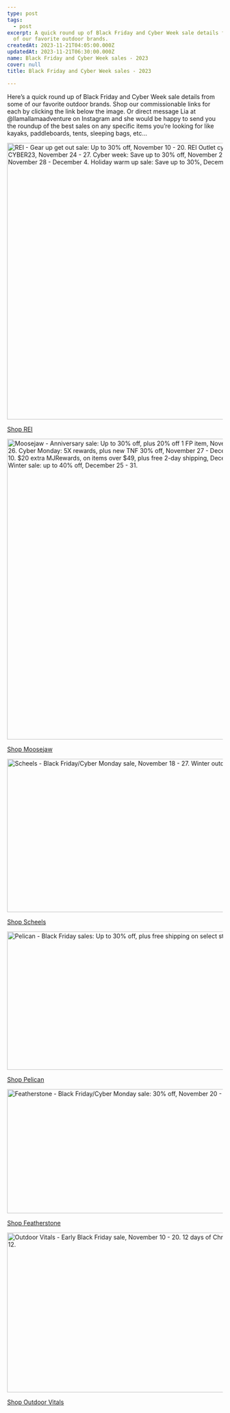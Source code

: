 ```yaml
---
type: post
tags:
  - post
excerpt: A quick round up of Black Friday and Cyber Week sale details from some
  of our favorite outdoor brands.
createdAt: 2023-11-21T04:05:00.000Z
updatedAt: 2023-11-21T06:30:00.000Z
name: Black Friday and Cyber Week sales - 2023
cover: null
title: Black Friday and Cyber Week sales - 2023

---
```


Here’s a quick round up of Black Friday and Cyber Week sale details from some of our favorite outdoor brands. Shop our commissionable links for each by clicking the link below the image. Or direct message Lia at @llamallamaadventure on Instagram and she would be happy to send you the roundup of the best sales on any specific items you’re looking for like kayaks, paddleboards, tents, sleeping bags, etc…

<img alt="REI - Gear up get out sale: Up to 30% off, November 10 - 20. REI Outlet cyber weekend: Members save extra 25% off one item with code CYBER23, November 24 - 27. Cyber week: Save up to 30% off, November 25 - December 4. REI Outlet cyber week: Deals up to 60% off, November 28 - December 4. Holiday warm up sale: Save up to 30%, December 8 - 18." width="936" height="644" sizes="(min-width: 600px) 600px, 100vw" srcset="https://res.cloudinary.com/trevoreyre/image/upload/q_auto,f_auto,w_200/llama-llama-adventure/82145a32-eeed-4536-8673-c94b70ea9ec9.png 200w, https://res.cloudinary.com/trevoreyre/image/upload/q_auto,f_auto,w_400/llama-llama-adventure/82145a32-eeed-4536-8673-c94b70ea9ec9.png 400w, https://res.cloudinary.com/trevoreyre/image/upload/q_auto,f_auto,w_600/llama-llama-adventure/82145a32-eeed-4536-8673-c94b70ea9ec9.png 600w, https://res.cloudinary.com/trevoreyre/image/upload/q_auto,f_auto,w_800/llama-llama-adventure/82145a32-eeed-4536-8673-c94b70ea9ec9.png 800w, https://res.cloudinary.com/trevoreyre/image/upload/q_auto,f_auto,w_1200/llama-llama-adventure/82145a32-eeed-4536-8673-c94b70ea9ec9.png 1200w," />

[Shop REI](https://app.rockporch.com/m/192?userId=139964)

<img alt="Moosejaw - Anniversary sale: Up to 30% off, plus 20% off 1 FP item, November 13 - 19. Thanksgiving sale: Up to 30% off, November 20 - 26. Cyber Monday: 5X rewards, plus new TNF 30% off, November 27 - December 3. 96 hour sale: 40% off winter clearance, December 4 - 10. $20 extra MJRewards, on items over $49, plus free 2-day shipping, December 11 - 17. Free 2-day shipping over $99, December 18 - 21. Winter sale: up to 40% off, December 25 - 31." width="937" height="700" sizes="(min-width: 600px) 600px, 100vw" srcset="https://res.cloudinary.com/trevoreyre/image/upload/q_auto,f_auto,w_200/llama-llama-adventure/be049987-2d58-4709-a3e1-757a73b737e5.png 200w, https://res.cloudinary.com/trevoreyre/image/upload/q_auto,f_auto,w_400/llama-llama-adventure/be049987-2d58-4709-a3e1-757a73b737e5.png 400w, https://res.cloudinary.com/trevoreyre/image/upload/q_auto,f_auto,w_600/llama-llama-adventure/be049987-2d58-4709-a3e1-757a73b737e5.png 600w, https://res.cloudinary.com/trevoreyre/image/upload/q_auto,f_auto,w_800/llama-llama-adventure/be049987-2d58-4709-a3e1-757a73b737e5.png 800w, https://res.cloudinary.com/trevoreyre/image/upload/q_auto,f_auto,w_1200/llama-llama-adventure/be049987-2d58-4709-a3e1-757a73b737e5.png 1200w," />

[Shop Moosejaw](https://app.rockporch.com/m/161?userId=139964)

<img alt="Scheels - Black Friday/Cyber Monday sale, November 18 - 27. Winter outdoors sale, December 3 - 11. Christmas sale, December 10 - 18." width="935" height="357" sizes="(min-width: 600px) 600px, 100vw" srcset="https://res.cloudinary.com/trevoreyre/image/upload/q_auto,f_auto,w_200/llama-llama-adventure/055c3060-fa3f-4fd3-a5bd-3d9306d60e6b.png 200w, https://res.cloudinary.com/trevoreyre/image/upload/q_auto,f_auto,w_400/llama-llama-adventure/055c3060-fa3f-4fd3-a5bd-3d9306d60e6b.png 400w, https://res.cloudinary.com/trevoreyre/image/upload/q_auto,f_auto,w_600/llama-llama-adventure/055c3060-fa3f-4fd3-a5bd-3d9306d60e6b.png 600w, https://res.cloudinary.com/trevoreyre/image/upload/q_auto,f_auto,w_800/llama-llama-adventure/055c3060-fa3f-4fd3-a5bd-3d9306d60e6b.png 800w, https://res.cloudinary.com/trevoreyre/image/upload/q_auto,f_auto,w_1200/llama-llama-adventure/055c3060-fa3f-4fd3-a5bd-3d9306d60e6b.png 1200w," />

[Shop Scheels](https://app.rockporch.com/m/266?userId=139964)

<img alt="Pelican - Black Friday sales: Up to 30% off, plus free shipping on select styles, November 21 - 26." width="938" height="322" sizes="(min-width: 600px) 600px, 100vw" srcset="https://res.cloudinary.com/trevoreyre/image/upload/q_auto,f_auto,w_200/llama-llama-adventure/c8890d23-54de-4796-aeed-eaf1b905be34.png 200w, https://res.cloudinary.com/trevoreyre/image/upload/q_auto,f_auto,w_400/llama-llama-adventure/c8890d23-54de-4796-aeed-eaf1b905be34.png 400w, https://res.cloudinary.com/trevoreyre/image/upload/q_auto,f_auto,w_600/llama-llama-adventure/c8890d23-54de-4796-aeed-eaf1b905be34.png 600w, https://res.cloudinary.com/trevoreyre/image/upload/q_auto,f_auto,w_800/llama-llama-adventure/c8890d23-54de-4796-aeed-eaf1b905be34.png 800w, https://res.cloudinary.com/trevoreyre/image/upload/q_auto,f_auto,w_1200/llama-llama-adventure/c8890d23-54de-4796-aeed-eaf1b905be34.png 1200w," />

[Shop Pelican](https://app.rockporch.com/m/183?userId=139964)

<img alt="Featherstone - Black Friday/Cyber Monday sale: 30% off, November 20 - 29." width="936" height="289" sizes="(min-width: 600px) 600px, 100vw" srcset="https://res.cloudinary.com/trevoreyre/image/upload/q_auto,f_auto,w_200/llama-llama-adventure/99b09d8c-1635-4635-80c7-ee47815b1199.png 200w, https://res.cloudinary.com/trevoreyre/image/upload/q_auto,f_auto,w_400/llama-llama-adventure/99b09d8c-1635-4635-80c7-ee47815b1199.png 400w, https://res.cloudinary.com/trevoreyre/image/upload/q_auto,f_auto,w_600/llama-llama-adventure/99b09d8c-1635-4635-80c7-ee47815b1199.png 600w, https://res.cloudinary.com/trevoreyre/image/upload/q_auto,f_auto,w_800/llama-llama-adventure/99b09d8c-1635-4635-80c7-ee47815b1199.png 800w, https://res.cloudinary.com/trevoreyre/image/upload/q_auto,f_auto,w_1200/llama-llama-adventure/99b09d8c-1635-4635-80c7-ee47815b1199.png 1200w," />

[Shop Featherstone](https://app.rockporch.com/m/493?userId=139964)

<img alt="Outdoor Vitals - Early Black Friday sale, November 10 - 20. 12 days of Christmas: 1 product on sale for each day for 12 days, December 1 - 12." width="938" height="372" sizes="(min-width: 600px) 600px, 100vw" srcset="https://res.cloudinary.com/trevoreyre/image/upload/q_auto,f_auto,w_200/llama-llama-adventure/7e0f2132-2c61-4407-965e-49d7cb9b07c2.png 200w, https://res.cloudinary.com/trevoreyre/image/upload/q_auto,f_auto,w_400/llama-llama-adventure/7e0f2132-2c61-4407-965e-49d7cb9b07c2.png 400w, https://res.cloudinary.com/trevoreyre/image/upload/q_auto,f_auto,w_600/llama-llama-adventure/7e0f2132-2c61-4407-965e-49d7cb9b07c2.png 600w, https://res.cloudinary.com/trevoreyre/image/upload/q_auto,f_auto,w_800/llama-llama-adventure/7e0f2132-2c61-4407-965e-49d7cb9b07c2.png 800w, https://res.cloudinary.com/trevoreyre/image/upload/q_auto,f_auto,w_1200/llama-llama-adventure/7e0f2132-2c61-4407-965e-49d7cb9b07c2.png 1200w," />

[Shop Outdoor Vitals](https://app.rockporch.com/m/174?userId=139964)
